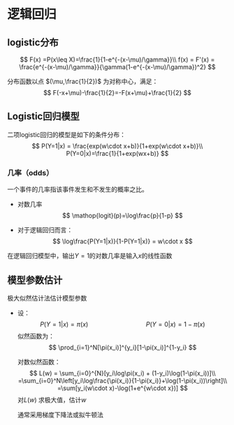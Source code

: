 # 逻辑回归

## logistic分布

$$
F(x) =P(x\leq X)=\frac{1}{1-e^{-(x-\mu)/\gamma}}\\
f(x) = F'(x) = \frac{e^{-(x-\mu)/\gamma}}{\gamma(1-e^{-(x-\mu)/\gamma})^2}
$$

分布函数以点 $(\mu,\frac{1}{2})$ 为对称中心，满足：
$$
F(-x+\mu)-\frac{1}{2}=-F(x+\mu)+\frac{1}{2}
$$

## Logistic回归模型

二项logistic回归的模型是如下的条件分布：
$$
P(Y=1|x) = \frac{exp(w\cdot x+b)}{1+exp(w\cdot x+b)}\\
P(Y=0|x)=\frac{1}{1+exp(wx+b)}
$$

### 几率（odds）

一个事件的几率指该事件发生和不发生的概率之比。

* 对数几率
  $$
  \mathop{logit}(p)=\log\frac{p}{1-p}
  $$

* 对于逻辑回归而言：
  $$
  \log\frac{P(Y=1|x)}{1-P(Y=1|x)} = w\cdot x
  $$
  

在逻辑回归模型中，输出$Y=1$的对数几率是输入$x$的线性函数



## 模型参数估计

极大似然估计法估计模型参数

* 设：
  $$
  P(Y=1|x) = \pi(x)\quad\quad\quad\quad\quad\quad\quad\quad P(Y=0|x) = 1-\pi(x)
  $$
  似然函数为：
  $$
  \prod_{i=1}^N[\pi(x_i)]^{y_i}[1-\pi(x_i)]^{1-y_i}
  $$
  

  对数似然函数：
  $$
  L(w) = \sum_{i=0}^{N}[y_i\log\pi(x_i) + (1-y_i)\log(1-\pi(x_i))]\\
  =\sum_{i=0}^N\left[y_i\log\frac{\pi(x_i)}{1-\pi(x_i)}+\log(1-\pi(x_i))\right]\\
  =\sum[y_i(w\cdot x)-\log(1+e^{w\cdot x})]
  $$
  对$L(w)$ 求极大值，估计$w$

  通常采用梯度下降法或拟牛顿法
